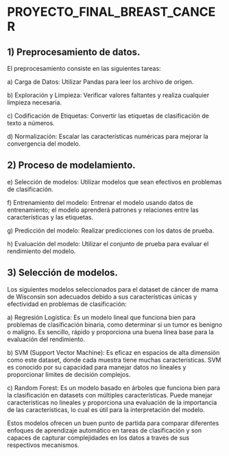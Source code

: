 # PROYECTO_FINAL_BREAST_CANCER

## 1) Preprocesamiento de datos.
El preprocesamiento consiste en las siguientes tareas:

a) Carga de Datos: Utilizar Pandas para leer los archivo de origen.

b) Exploración y Limpieza: Verificar valores faltantes y realiza cualquier limpieza necesaria.

c) Codificación de Etiquetas: Convertir las etiquetas de clasificación de texto a números.

d) Normalización: Escalar las características numéricas para mejorar la convergencia del modelo.

## 2) Proceso de modelamiento.

e) Selección de modelos: Utilizar modelos que sean efectivos en problemas de clasificación.

f) Entrenamiento del modelo: Entrenar el modelo usando datos de entrenamiento; el modelo aprenderá patrones y relaciones entre las características y las etiquetas.

g) Predicción del modelo: Realizar predicciones con los datos de prueba.

h) Evaluación del modelo: Utilizar el conjunto de prueba para evaluar el rendimiento del modelo.

## 3) Selección de modelos.
Los siguientes modelos seleccionados para el dataset de cáncer de mama de Wisconsin son adecuados debido a sus características únicas y efectividad en problemas de clasificación:

a) Regresión Logística: Es un modelo lineal que funciona bien para problemas de clasificación binaria, como determinar si un tumor es benigno o maligno. Es sencillo, rápido y proporciona una buena línea base para la evaluación del rendimiento.

b) SVM (Support Vector Machine): Es eficaz en espacios de alta dimensión como este dataset, donde cada muestra tiene muchas características. SVM es conocido por su capacidad para manejar datos no lineales y proporcionar límites de decisión complejos.

c) Random Forest: Es un modelo basado en árboles que funciona bien para la clasificación en datasets con múltiples características. Puede manejar características no lineales y proporciona una evaluación de la importancia de las características, lo cual es útil para la interpretación del modelo.

Estos modelos ofrecen un buen punto de partida para comparar diferentes enfoques de aprendizaje automático en tareas de clasificación y son capaces de capturar complejidades en los datos a través de sus respectivos mecanismos.
